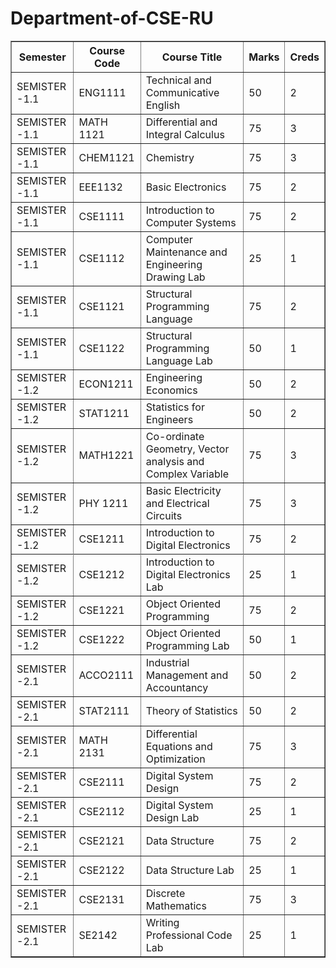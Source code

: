 # Department-of-CSE-RU
<table border="1">
  <thead>
    <tr>
      <th>Semester</th>
      <th>Course Code</th>
      <th>Course Title</th>
      <th>Marks</th>
      <th>Creds</th>
    </tr>
  </thead>
  <tbody>
    <tr>
      <td>SEMISTER -1.1</td>
      <td>ENG1111</td>
      <td>Technical and Communicative English</td>
      <td>50</td>
      <td>2</td>
    </tr>
    <tr>
      <td>SEMISTER -1.1</td>
      <td>MATH 1121</td>
      <td>Differential and Integral Calculus</td>
      <td>75</td>
      <td>3</td>
    </tr>
    <tr>
      <td>SEMISTER -1.1</td>
      <td>CHEM1121</td>
      <td>Chemistry</td>
      <td>75</td>
      <td>3</td>
    </tr>
    <tr>
      <td>SEMISTER -1.1</td>
      <td>EEE1132</td>
      <td>Basic Electronics</td>
      <td>75</td>
      <td>2</td>
    </tr>
    <tr>
      <td>SEMISTER -1.1</td>
      <td>CSE1111</td>
      <td>Introduction to Computer Systems</td>
      <td>75</td>
      <td>2</td>
    </tr>
    <tr>
      <td>SEMISTER -1.1</td>
      <td>CSE1112</td>
      <td>Computer Maintenance and Engineering Drawing Lab</td>
      <td>25</td>
      <td>1</td>
    </tr>
    <tr>
      <td>SEMISTER -1.1</td>
      <td>CSE1121</td>
      <td>Structural Programming Language</td>
      <td>75</td>
      <td>2</td>
    </tr>
    <tr>
      <td>SEMISTER -1.1</td>
      <td>CSE1122</td>
      <td>Structural Programming Language Lab</td>
      <td>50</td>
      <td>1</td>
    </tr>
    <tr>
      <td>SEMISTER -1.2</td>
      <td>ECON1211</td>
      <td>Engineering Economics</td>
      <td>50</td>
      <td>2</td>
    </tr>
    <tr>
      <td>SEMISTER -1.2</td>
      <td>STAT1211</td>
      <td>Statistics for Engineers</td>
      <td>50</td>
      <td>2</td>
    </tr>
    <tr>
      <td>SEMISTER -1.2</td>
      <td>MATH1221</td>
      <td>Co-ordinate Geometry, Vector analysis and Complex Variable</td>
      <td>75</td>
      <td>3</td>
    </tr>
    <tr>
      <td>SEMISTER -1.2</td>
      <td>PHY 1211</td>
      <td>Basic Electricity and Electrical Circuits</td>
      <td>75</td>
      <td>3</td>
    </tr>
    <tr>
      <td>SEMISTER -1.2</td>
      <td>CSE1211</td>
      <td>Introduction to Digital Electronics</td>
      <td>75</td>
      <td>2</td>
    </tr>
    <tr>
         <tr>
      <td>SEMISTER -1.2</td>
      <td>CSE1212</td>
      <td>Introduction to Digital Electronics Lab</td>
      <td>25</td>
      <td>1</td>
    </tr>
    <tr>
      <td>SEMISTER -1.2</td>
      <td>CSE1221</td>
      <td>Object Oriented Programming</td>
      <td>75</td>
      <td>2</td>
    </tr>
    <tr>
      <td>SEMISTER -1.2</td>
      <td>CSE1222</td>
      <td>Object Oriented Programming Lab</td>
      <td>50</td>
      <td>1</td>
    </tr>
    <tr>
      <td>SEMISTER -2.1</td>
      <td>ACCO2111</td>
      <td>Industrial Management and Accountancy</td>
      <td>50</td>
      <td>2</td>
    </tr>
    <tr>
      <td>SEMISTER -2.1</td>
      <td>STAT2111</td>
      <td>Theory of Statistics</td>
      <td>50</td>
      <td>2</td>
    </tr>
    <tr>
      <td>SEMISTER -2.1</td>
      <td>MATH 2131</td>
      <td>Differential Equations and Optimization</td>
      <td>75</td>
      <td>3</td>
    </tr>
    <tr>
      <td>SEMISTER -2.1</td>
      <td>CSE2111</td>
      <td>Digital System Design</td>
      <td>75</td>
      <td>2</td>
    </tr>
    <tr>
      <td>SEMISTER -2.1</td>
      <td>CSE2112</td>
      <td>Digital System Design Lab</td>
      <td>25</td>
      <td>1</td>
    </tr>
    <tr>
      <td>SEMISTER -2.1</td>
      <td>CSE2121</td>
      <td>Data Structure</td>
      <td>75</td>
      <td>2</td>
    </tr>
    <tr>
      <td>SEMISTER -2.1</td>
      <td>CSE2122</td>
      <td>Data Structure Lab</td>
      <td>25</td>
      <td>1</td>
    </tr>
    <tr>
      <td>SEMISTER -2.1</td>
      <td>CSE2131</td>
      <td>Discrete Mathematics</td>
      <td>75</td>
      <td>3</td>
    </tr>
    <tr>
      <td>SEMISTER -2.1</td>
      <td>SE2142</td>
      <td>Writing Professional Code Lab</td>
      <td>25</td>
      <td>1</td>
    </tr>
  </tbody>
</table>

